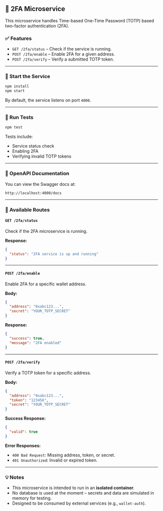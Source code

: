 ## 🔐 2FA Microservice

This microservice handles Time-based One-Time Password (TOTP) based two-factor authentication (2FA).

### ✅ Features

- `GET /2fa/status` – Check if the service is running.
- `POST /2fa/enable` – Enable 2FA for a given address.
- `POST /2fa/verify` – Verify a submitted TOTP token.

---

### 🚀 Start the Service

```bash
npm install
npm start
```

By default, the service listens on port `4000`.

---

### 🧪 Run Tests

```bash
npm test
```

Tests include:
- Service status check
- Enabling 2FA
- Verifying invalid TOTP tokens

---

### 📘 OpenAPI Documentation

You can view the Swagger docs at:

```
http://localhost:4000/docs
```

---
### 📡 Available Routes

#### `GET /2fa/status`
Check if the 2FA microservice is running.

**Response:**
```json
{
  "status": "2FA service is up and running"
}
```

---

#### `POST /2fa/enable`
Enable 2FA for a specific wallet address.

**Body:**
```json
{
  "address": "0xabc123...",
  "secret": "YOUR_TOTP_SECRET"
}
```

**Response:**
```json
{
  "success": true,
  "message": "2FA enabled"
}
```

---

#### `POST /2fa/verify`
Verify a TOTP token for a specific address.

**Body:**
```json
{
  "address": "0xabc123...",
  "token": "123456",
  "secret": "YOUR_TOTP_SECRET"
}
```

**Success Response:**
```json
{
  "valid": true
}
```

**Error Responses:**
- `400 Bad Request`: Missing address, token, or secret.
- `401 Unauthorized`: Invalid or expired token.

---

### 💡 Notes

- This microservice is intended to run in an **isolated container**.
- No database is used at the moment – secrets and data are simulated in memory for testing.
- Designed to be consumed by external services (e.g., `wallet-auth`).
